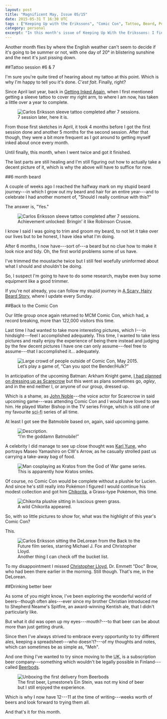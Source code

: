 ```yaml
---
layout: post
title: "Magnificent May, Issue 05/15"
date: 2015-05-31 T 16:30 UTC
tags : ["Keeping Up with the Erikssons", "Comic Con", Tattoo, Beard, Pokemon, Beer, "Back to the Future", Cosplay, Pictures, "Batman: Arkham Knight"]
category: personal
excerpt: "In this month's issue of Keeping Up With the Erikssons: I finally finish my sleeve tattoo, reach the halfway mark of my beard journey, go to Comic Con for a third time and start drinking better beer."
---
```

Another month flies by where the English weather can't seem to decide if it's going to be summer or not, with one day of 20&deg; in blistering sunshine and the next it's just pissing down.

##Tattoo session \#6 & 7

I'm sure you're quite tired of hearing about my tattoo at this point. Which is why I'm happy to tell you it's done. <i lang="fr">C'est fait</i>. Finally, right?

Since April last year, back in [Getting Inked Again][inked], when I first mentioned getting a sleeve tattoo to cover my right arm, to where I am now, has taken a little over a year to complete.

<figure>
	<img class="js-lazy-load" data-original="/assets/posts/2015/may/magnificent-may-issue-05-15/carlos-eriksson-sleeve-tattoo-completed-after-7-session.jpg" alt="Carlos Eriksson sleeve tattoo completed after 7 sessions.">
	<figcaption>7 session later, here it is.</figcaption>
</figure>

From those first sketches in April, it took 4 months before I got the first session done and another 5 months for the second session. After that though, they were a bit more frequent as I got around to getting myself inked about once every month.

Until finally, this month, when I went twice and got it finished.

The last parts are still healing and I'm still figuring out how to actually take a decent picture of it, which is why the above will have to suffice for now.

##6 month beard

A couple of weeks ago I reached the halfway mark on my stupid beard journey---in which I grow out my beard and hair for an entire year---and to celebrate I had another moment of, "Should I really continue with this?"

The answer is, "Yes."

<figure>
	<img class="js-lazy-load" data-original="/assets/posts/2015/may/magnificent-may-issue-05-15/carlos-eriksson-pointless-achievement-trophy-for-6-months-of-beard-growing.png" alt="Carlos Eriksson sleeve tattoo completed after 7 sessions.">
	<figcaption>Achievement unlocked: Bringin’ it like Robinson Crusoe.</figcaption>
</figure>

I know I said I was going to trim and groom my beard, to not let it take over our lives but to be honest, I have idea what I'm doing.

After 6 months, I now have---sort of---a beard but no clue how to make it look nice and tidy. Oh, the first world problems some of us have.

I've trimmed the moustache twice but I still feel woefully uninformed about what I should and shouldn't be doing.

So, I suspect I'm going to have to do some research, maybe even buy some equipment like a good trimmer.

If you're not already, you can follow my stupid journey in [A Scary, Hairy Beard Story][beard], where I update every Sunday.

##Back to the Comic Con

Our little group once again returned to MCM Comic Con, which had, a record breaking, more than 122,000 visitors this time.

Last time I had wanted to take more interesting pictures, which I---in hindsight---feel I accomplished adequately. This time, I wanted to take less pictures and really enjoy the experience of being there instead and judging by the few decent pictures I have one can only assume---feel free to assume---that I accomplished it... adequately.

<figure>
	<img class="js-lazy-load" data-original="/assets/posts/2015/may/magnificent-may-issue-05-15/large-crowd-outside-of-comic-con-may-2015.jpg" alt="Large crowd of people outside of Comic Con, May 2015.">
	<figcaption>Let’s play a game of, “Can you spot the Bender/Hulk?”</figcaption>
</figure>

In anticipation of the upcoming Batman: Arkham Knight game, [I had planned on dressing up as Scarecrow][new-year] but this went as plans sometimes go, <i lang="gd">agley</i>, and in the end neither I, or anyone of our group, dressed up.

Which is a shame, as [John Noble][imdb-john]---the voice actor for Scarecrow in said upcoming game---was attending Comic Con and I would have loved to see him. He played Walter Bishop in the TV series Fringe, which is still one of my favourite <abbr title="science fiction">sci-fi</abbr> series of all time.

At least I got see the Batmobile based on, again, said upcoming game.

<figure>
	<img class="js-lazy-load" data-original="/assets/posts/2015/may/magnificent-may-issue-05-15/the-batmobile-from-the-upcoming-batman-arkham-knight.jpg" alt="Description.">
	<figcaption>“I’m the goddamn Batmobile!”</figcaption>
</figure>

A celebrity I did manage to see up close thought was [Karl Yune][imdb-karl], who portrays Maseo Yamashiro on CW's Arrow, as he casually strolled past us carrying a take-away bag of food.

<figure>
	<img class="js-lazy-load" data-original="/assets/posts/2015/may/magnificent-may-issue-05-15/man-cosplaying-as-kratos-from-the-god-of-war-game-series-at-comic-con.jpg" alt="Man cosplaying as Kratos from the God of War game series.">
	<figcaption>This is apparently how Kratos smiles.</figcaption>
</figure>

Of course, no Comic Con would be complete without a plushie for Lucien. And since he's still really into Pokémon I figured I would continue his modest collection and got him [Chikorita][pokemon], a Grass-type Pokémon, this time.

<figure>
	<img class="js-lazy-load" data-original="/assets/posts/2015/may/magnificent-may-issue-05-15/a-wild-chikorita-appeared.jpg" alt="Chikorita plushie sitting in luscious green grass.">
	<figcaption>A wild Chikorita appeared.</figcaption>
</figure>

So, with so little pictures to show for, what was the highlight of this year's Comic Con?

This.

<figure>
	<img class="js-lazy-load" data-original="/assets/posts/2015/may/magnificent-may-issue-05-15/carlos-eriksson-sitting-in-the-delorean-from-the-back-to-the-future-film-series.jpg" alt="Carlos Eriksson sitting the DeLorean from the Back to the Future film series, starring Michael J. Fox and Christopher Lloyd.">
	<figcaption>Another thing I can check off the bucket list.</figcaption>
</figure>

To my disappointment I missed [Christopher Lloyd][imdb-chris], Dr. Emmett "Doc" Brow, who had been there earlier in the morning. Still though. That's me, in the DeLorean.

##Drinking better beer

As some of you might know, I've been exploring the wonderful world of beers--though often ales---ever since my brother Christian introduced me to Shepherd Neame's Spitfire, an award-winning Kentish ale, that I didn't particularly like.

But what it did was open up my eyes---mouth?---to that beer can be about more than just getting drunk.

<p data-pullquote="Their simple goal of “Drink better beer” is one I can whole-heartedly get behind."></p>

Since then I've always strived to embrace every opportunity to try different ales, keeping a spreadsheet---who doesn't?---of my thoughts and notes, which can sometimes be as simple as, "Meh".

And one thing I've wanted to try since moving to the <abbr title="United Kingdom" class="small-caps">UK</abbr>, is a subscription beer company---something which wouldn't be legally possible in Finland---called [Beerbods][beer].

<figure>
	<img class="js-lazy-load" data-original="/assets/posts/2015/may/magnificent-may-issue-05-15/unboxing-the-first-delivery-from-beerbods.jpg" alt="Unboxing the first delivery from Beerbods">
	<figcaption>The first beer, Lymestone’s Ein Stein, was not my kind of beer but I still enjoyed the experience.</figcaption>
</figure>

Which is why I now have 12---11 at the time of writing---weeks worth of beers and look forward to trying them all.

And that's it for this month.

[inked]: /blog/getting-inked-again
[beard]: /blog/a-scary-hairy-beard-story
[new-year]: /blog/the-prospective-looking-forward-to-2015
[imdb-john]: http://www.imdb.com/name/nm0633604/
[imdb-karl]: http://www.imdb.com/name/nm1400085/
[imdb-chris]: http://www.imdb.com/name/nm0000502/
[pokemon]: http://bulbapedia.bulbagarden.net/wiki/Chikorita_%28Pok%C3%A9mon%29
[beer]: http://beerbods.co.uk/